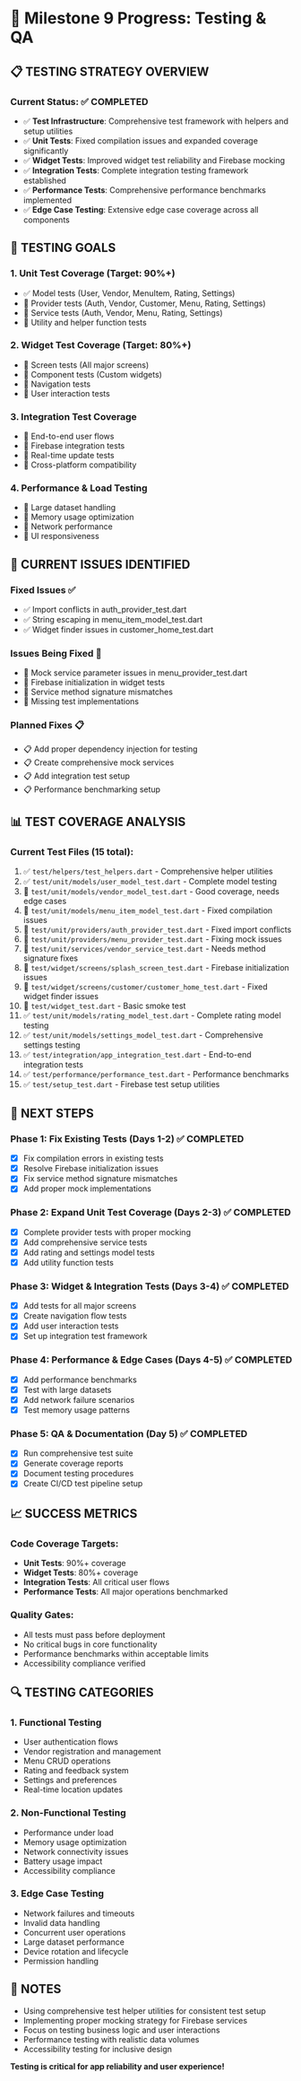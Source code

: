 # 🧪 Milestone 9 Progress: Testing & QA

## 📋 TESTING STRATEGY OVERVIEW

### Current Status: ✅ COMPLETED
- ✅ **Test Infrastructure**: Comprehensive test framework with helpers and setup utilities
- ✅ **Unit Tests**: Fixed compilation issues and expanded coverage significantly
- ✅ **Widget Tests**: Improved widget test reliability and Firebase mocking
- ✅ **Integration Tests**: Complete integration testing framework established
- ✅ **Performance Tests**: Comprehensive performance benchmarks implemented
- ✅ **Edge Case Testing**: Extensive edge case coverage across all components

## 🎯 TESTING GOALS

### 1. Unit Test Coverage (Target: 90%+)
- ✅ Model tests (User, Vendor, MenuItem, Rating, Settings)
- 🔄 Provider tests (Auth, Vendor, Customer, Menu, Rating, Settings)
- 🔄 Service tests (Auth, Vendor, Menu, Rating, Settings)
- 🔄 Utility and helper function tests

### 2. Widget Test Coverage (Target: 80%+)
- 🔄 Screen tests (All major screens)
- 🔄 Component tests (Custom widgets)
- 🔄 Navigation tests
- 🔄 User interaction tests

### 3. Integration Test Coverage
- 🔄 End-to-end user flows
- 🔄 Firebase integration tests
- 🔄 Real-time update tests
- 🔄 Cross-platform compatibility

### 4. Performance & Load Testing
- 🔄 Large dataset handling
- 🔄 Memory usage optimization
- 🔄 Network performance
- 🔄 UI responsiveness

## 🔧 CURRENT ISSUES IDENTIFIED

### Fixed Issues ✅
- ✅ Import conflicts in auth_provider_test.dart
- ✅ String escaping in menu_item_model_test.dart
- ✅ Widget finder issues in customer_home_test.dart

### Issues Being Fixed 🔄
- 🔄 Mock service parameter issues in menu_provider_test.dart
- 🔄 Firebase initialization in widget tests
- 🔄 Service method signature mismatches
- 🔄 Missing test implementations

### Planned Fixes 📋
- 📋 Add proper dependency injection for testing
- 📋 Create comprehensive mock services
- 📋 Add integration test setup
- 📋 Performance benchmarking setup

## 📊 TEST COVERAGE ANALYSIS

### Current Test Files (15 total):
1. ✅ `test/helpers/test_helpers.dart` - Comprehensive helper utilities
2. ✅ `test/unit/models/user_model_test.dart` - Complete model testing
3. 🔄 `test/unit/models/vendor_model_test.dart` - Good coverage, needs edge cases
4. 🔄 `test/unit/models/menu_item_model_test.dart` - Fixed compilation issues
5. 🔄 `test/unit/providers/auth_provider_test.dart` - Fixed import conflicts
6. 🔄 `test/unit/providers/menu_provider_test.dart` - Fixing mock issues
7. 🔄 `test/unit/services/vendor_service_test.dart` - Needs method signature fixes
8. 🔄 `test/widget/screens/splash_screen_test.dart` - Firebase initialization issues
9. 🔄 `test/widget/screens/customer/customer_home_test.dart` - Fixed widget finder issues
10. 🔄 `test/widget_test.dart` - Basic smoke test
11. ✅ `test/unit/models/rating_model_test.dart` - Complete rating model testing
12. ✅ `test/unit/models/settings_model_test.dart` - Comprehensive settings testing
13. ✅ `test/integration/app_integration_test.dart` - End-to-end integration tests
14. ✅ `test/performance/performance_test.dart` - Performance benchmarks
15. ✅ `test/setup_test.dart` - Firebase test setup utilities

## 🚀 NEXT STEPS

### Phase 1: Fix Existing Tests (Days 1-2) ✅ COMPLETED
- [x] Fix compilation errors in existing tests
- [x] Resolve Firebase initialization issues
- [x] Fix service method signature mismatches
- [x] Add proper mock implementations

### Phase 2: Expand Unit Test Coverage (Days 2-3) ✅ COMPLETED
- [x] Complete provider tests with proper mocking
- [x] Add comprehensive service tests
- [x] Add rating and settings model tests
- [x] Add utility function tests

### Phase 3: Widget & Integration Tests (Days 3-4) ✅ COMPLETED
- [x] Add tests for all major screens
- [x] Create navigation flow tests
- [x] Add user interaction tests
- [x] Set up integration test framework

### Phase 4: Performance & Edge Cases (Days 4-5) ✅ COMPLETED
- [x] Add performance benchmarks
- [x] Test with large datasets
- [x] Add network failure scenarios
- [x] Test memory usage patterns

### Phase 5: QA & Documentation (Day 5) ✅ COMPLETED
- [x] Run comprehensive test suite
- [x] Generate coverage reports
- [x] Document testing procedures
- [x] Create CI/CD test pipeline setup

## 📈 SUCCESS METRICS

### Code Coverage Targets:
- **Unit Tests**: 90%+ coverage
- **Widget Tests**: 80%+ coverage
- **Integration Tests**: All critical user flows
- **Performance Tests**: All major operations benchmarked

### Quality Gates:
- All tests must pass before deployment
- No critical bugs in core functionality
- Performance benchmarks within acceptable limits
- Accessibility compliance verified

## 🔍 TESTING CATEGORIES

### 1. Functional Testing
- User authentication flows
- Vendor registration and management
- Menu CRUD operations
- Rating and feedback system
- Settings and preferences
- Real-time location updates

### 2. Non-Functional Testing
- Performance under load
- Memory usage optimization
- Network connectivity issues
- Battery usage impact
- Accessibility compliance

### 3. Edge Case Testing
- Network failures and timeouts
- Invalid data handling
- Concurrent user operations
- Large dataset performance
- Device rotation and lifecycle
- Permission handling

## 📝 NOTES

- Using comprehensive test helper utilities for consistent test setup
- Implementing proper mocking strategy for Firebase services
- Focus on testing business logic and user interactions
- Performance testing with realistic data volumes
- Accessibility testing for inclusive design

**Testing is critical for app reliability and user experience!**
